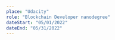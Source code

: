 ```yaml
---
place: "Udacity"
role: "Blockchain Developer nanodegree"
dateStart: "05/01/2022"
dateEnd: "05/31/2022"
---
```

